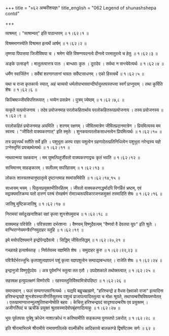+++
title = "०६२ अम्बरीशयज्ञः"
title_english = "062 Legend of shunashshepa contd"

+++


व्यश्रमत् । "व्यश्राम्यत्" इति पाठान्तरम्  ॥  १।६२।१  ॥   

  

विश्रममाणस्येति विश्रामत इत्यर्थे आर्षम्  ॥  १।६२।२  ॥   

  

तृष्णया पिपासया जिजीविषया च । श्रमेण चेति विषण्णवदनत्वे दीनत्वे
परमातुरत्वे च हेतुः  ॥  १।६२।३  ॥   

  

अङ्के उत्सङ्गे । मातुलत्वात्तत्र पातः । बान्धवाः कुतः । दूरादेव । सर्वथा
न सन्त्येवेत्यर्थः  ॥  १।६२।४  ॥   

  

धर्मेण स्वार्जितेन । सर्वेषां शरणागतानां भावतः सर्वेष्टसाधनम् । एको
हिस्त्वर्थे  ॥  १।६२।५  ॥   

  

यथा च राजा कृतकार्यः स्यात्, अहं चाव्ययो
धर्मलोपाभाववान्दीर्घायुस्तपस्तप्त्वा स्वर्गं प्राप्नुयाम् । तथा कुर्विति
शेषः  ॥  १।६२।६  ॥   

  

किल्बिषाज्जीवविपत्तिरूपात् । भव्येन प्रसन्नेन । पुत्रम् ज्येष्ठम्  ॥ 
१।६२।७,८  ॥   

  

यत्कृते यत्प्रयोजनाय । तदेव प्रयोजनमाह परलोकहितार्थाय
परलोकहितरूपप्रयोजनाय । तस्य प्रयोजनस्य  ॥  १।६२।९  ॥   

  

परलोकहितं प्रयोजनमाह अयमिति । शरणम् रक्षणम् । जीवितमात्रेण
जीवितप्रदानमात्रेण । प्रियमित्यस्य मम स्वस्य । "जीवितो वाक्यकरणात्" इति
स्मृतेः । शुनकवत्परलोकसाधनत्वेन प्रियमित्यर्थः  ॥  १।६२।१०  ॥   

  

तत्र प्रवृत्त्यर्थं स्तौति सर्वे इति । पशुभूता अस्य राज्ञा पशुत्वेन
ग्रहणादेतत्प्रतिनिधित्वेन पशुभूता नरेन्द्रस्य यज्ञे ऽग्नेस्तृप्तिं
प्रयच्छथेत्यर्थः  ॥  १।६२।११  ॥   

  

नाथवान्मया रक्षकवान् । मम युष्मत्पितुर्जीवतो वाक्यकरणाद्वचः कृतं भवति  ॥ 
१।६२।१२  ॥   

  

साभिमानम् साहङ्कारम् । सलीलम् सपरिहासम्  ॥  १।६२।१३  ॥   

  

लोकतः शास्त्रतश्चानुष्ठातृत्वे दृष्टान्तमाह श्वमांसमिवेति  ॥  १।६२।१४,१५
 ॥   

  

साध्वसम् भयम् । पितृत्वप्रयुक्तभीतिरहितम् । जीवतो वाक्यकरणाद्धर्मादपि
विगर्हितं भ्रष्टम्, एवं मद्वाक्यमतिक्रम्य यतो दारुणं परुषं रोमहर्षणं
रोमाञ्चरूपविकारजनकमुक्तं तस्मादिति शेषः  ॥  १।६२।१६  ॥   

  

जातिषु मुष्टिकजातिषु  ॥  १।६२।१७  ॥   

  

निरामयां सर्वदुःखनाशिकां रक्षां कृत्वा शुनःशेपमुवाच  ॥  १।६२।१८  ॥   

  

वाक्यमाह पवित्रेति । पवित्रपाशा दर्भरशनाः । वैष्णवम् विष्णुदैवत्यम्
"वैष्णवो वै देवतया यूपः" इति श्रुतेः । वाग्भिराग्नेयमन्त्रैरग्निमुदाहर
स्तुहि  ॥  १।६२।१९  ॥   

  

इमे मयोपदिश्यमाने इन्द्रोपेन्द्रदैवत्ये । सिद्धिम् जीवितसिद्धम्  ॥ 
१।६२।२०,२१  ॥   

  

गच्छावहे इत्यार्षस्तङ् । निर्वर्तयस्व यज्ञमिति शेषः । समुदाहर कुरु  ॥ 
१।६२।२२,२३  ॥   

  

पवित्रैर्दर्भरज्जुभिः कृतपशुत्वज्ञापनं पशुं कृत्वा यज्ञपशुत्वेन
सम्पाद्याबन्धयत् । राजेति शेषः  ॥  १।६२।२४  ॥   

  

इन्द्रानुजो विष्णुर्यूपदेवः । अत्र पूर्वमग्निं स्तुत्वा तत एतौ ।
उपदेशकाले तथोक्तत्वात्  ॥  १।६२।२५  ॥   

  

सहस्राक्ष इत्युपलक्षणं विष्णोरपि । रहस्यस्तुतिर्विश्वामित्रोपदिष्टा  ॥ 
१।६२।२६  ॥   

  

समाप्तवान् । फलं सम्यगाप्तवानित्यर्थः । यद्यपि बह्वृचब्राह्मणे,
"हरिश्चन्द्रो ह वैधस ऐक्ष्वाको राजा" इत्यादिना हरिश्चन्द्रयज्ञे
शुनःशेपस्याजीगर्तिसुतस्य पशुत्वं प्राजापत्यादिस्तुत्या च मोक्षः श्रूयते,
तथाप्यम्बरीषविषयमप्येतत् । एतत्प्रामाण्यात्तन्मूलश्रुतिश्चान्वेष्येति
बहवः । केचित्तु हरिश्चन्द्रपदं सादृश्यादम्बरीष एव प्रयुक्तम् ।
अजीगर्तिपदं च ऋचीके प्रयुक्तं श्रुतावस्मादेवोपबृंहणादित्याहुः  ॥  १।६२।२७
 ॥   

  

भूयः पूर्वतपसः पुत्रेषु क्रोधेन नाशात्क्रोधं न करिष्यामीति सङ्कल्प्य
पुनस्तपो ऽकरोत्  ॥  १।६२।२८  ॥   

  

इति श्रीरामाभिरामे श्रीरामीये रामायणतिलके वाल्मीकीय आदिकाव्ये बालकाण्डे
द्विषष्टितमः सर्गः  ॥  ६२  ॥   

  


